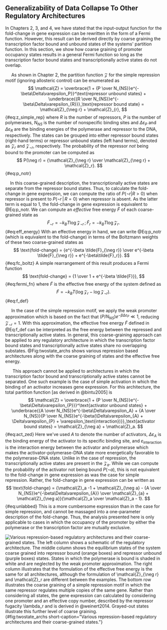 ## Generalizability of Data Collapse To Other Regulatory Architectures

In Chapters 2, 3, and 4, we have stated that the input-output function for
the fold-change in gene expression can be rewritten in the form of a Fermi
function. However, this result can be derived directly by coarse graining the
transcription factor bound and unbound states of the systems' partition
function. In this section, we show how coarse graining of promoter occupancy
states results in a general Fermi function so long as the transcription
factor bound states and transcriptionally active states do not overlap.

&nbsp;&nbsp;&nbsp;&nbsp;&nbsp;As shown in Chapter 2, the partition function $\mathcal{Z}$ for the simple
repression motif (ignoring allosteric control) can be enumerated as
$$
\mathcal{Z} = \overbrace{1 + {P \over
N_{NS}}e^{-\beta\Delta\varepsilon_P}}^\text{repressor unbound states} +
\underbrace{{R \over N_{NS}}e^{-\beta\Delta\varepsilon_{R}}}_\text{repressor
bound state} = \mathcal{Z}_{\neg r} + \mathcal{Z}_{r},
$${#eq:z_simple_rep} 
where $R$ is the number of repressors, $P$ is
the number of polymerases, $N_{NS}$ is the number of nonspecific binding
sites and $\Delta\varepsilon_P$ and $\Delta\varepsilon_R$ are the
binding energies of the polymerase and repressor to the DNA,
respectively. The states can be grouped into either repressor bound
states (right-hand terms) or repressor unbound states (left hand terms),
denoted as $\mathcal{Z}_{r}$ and $\mathcal{Z}_{\neg r}$, respectively.
The probability of the repressor *not* being bound to the promoter can
be computed as
$$
P(\neg r) = {\mathcal{Z}_{\neg r} \over \mathcal{Z}_{\neg r} + \mathcal{Z}_r}.
$${#eq:p_notr}

&nbsp;&nbsp;&nbsp;&nbsp;In this coarse-grained description, the
transcriptionally active states are separate from the repressor bound
states. Thus, to calculate the fold-change in gene expression, we can
compute the ratio of $P(\neg r \vert R > 0)$ when repressor is present
to $P(\neg r\,\vert\, R = 0)$ when repressor is absent. As the latter
term is equal to 1, the fold-change in gene expression is equivalent to
@Eq:p_notr. We can compute an *effective* free energy
$\tilde{F}$ of each coarse-grained state as
$$
\tilde{F}_{\neg r} = -k_BT \log \mathcal{Z}_{\neg r}\, ;\, \tilde{F}_{r} = -k_BT \log \mathcal{Z}_r.
$${#eq:eff_energy} 
With an effective energy in hand, we can write @Eq:p_notr (which is equivalent to the fold-change) in terms of the Boltzmann weights of these two coarse-grained states as
$$
\text{fold-change} = {e^{-\beta \tilde{F}_{\neg r}} \over e^{-\beta \tilde{F}_{\neg r}} + e^{-\beta\tilde{F}_r}}.
$${#eq:fc_boltz} 
A simple rearrangement of this result produces a Fermi function
$$
\text{fold-change} = {1 \over 1 + e^{-\beta \tilde{F}}},
$${#eq:fermi_fn}
where $\tilde{F}$ is the effective free energy of the system defined as
$$
\tilde{F} = -k_BT\left( \log \mathcal{Z}_r - \log \mathcal{Z}_{\neg r}\right).
$${#eq:f_def}

&nbsp;&nbsp;&nbsp;&nbsp;&nbsp;In the case of the simple repression motif, we apply the weak promoter
approximation which is based on the fact that
$(P/N_{NS})e^{-\beta\Delta\varepsilon_P} \ll 1$, reducing
$\mathcal{Z}_{\neg r} = 1$. With this approximation, the effective free
energy $\tilde{F}$ defined in @Eq:f_def can be interpreted as the free energy between the repressed and transcriptionally active states. In general, this coarse-graining approach can be applied to any regulatory architecture in which the transcription factor bound states and transcriptionally active states
share no overlapping substates. @Fig:twostate_archs shows various repression based
architectures along with the coarse graining of states and the effective
free energy.

&nbsp;&nbsp;&nbsp;&nbsp;&nbsp;&nbsp;This approach cannot be applied to
architectures in which the transcription factor bound and transcriptionally
active states cannot be separated. One such example is the case of simple
activation in which the binding of an activator increases gene expression.
For this architecture, the total partition function [as derived in @bintu2005] is
$$
\mathcal{Z} = \overbrace{1 + {P \over N_{NS}}e^{-\beta\Delta\varepsilon_{P}}}^\text{activator unbound states} +
              \underbrace{{A \over N_{NS}}e^{-\beta\Delta\varepsilon_A} + {A \over N_{NS}}{P \over N_{NS}}e^{-\beta(\Delta\varepsilon_{A} + 
              \Delta\varepsilon_{P} + \varepsilon_\text{interaction})}}_\text{activator bound states} = \mathcal{Z}_{\neg a} + \mathcal{Z}_a.
$${#eq:act_zed}
Here we've used $A$ to denote the number of activators, $\Delta\varepsilon_{A}$ is the binding energy of the activator to its specific binding site, and
$\varepsilon_\text{interaction}$ is the interaction energy between the
activator and polymerase which makes the activator-polymerase-DNA state
more energetically favorable to the polymerase-DNA state. Unlike in the
case of repression, the transcriptionally active states are present in
the $\mathcal{Z}_a$. While we can compute the probability of the
activator not being bound $P(\neg a)$, this is not equivalent to the
fold-change in gene expression as was the case for simple repression.
Rather, the fold-change in gene expression can be written as
$$
\text{fold-change} = {\mathcal{Z}_a -1 + \mathcal{Z}_{\neg a} - {A \over N_{NS}}e^{-\beta\Delta\varepsilon_{A}} \over \mathcal{Z}_{a} + \mathcal{Z}_{\neg a}}{\mathcal{Z}_a \over \mathcal{Z}_a - 1}.
$${#eq:unlabbed}
This is a more cumbersome expression than in the case for simple
repression, and cannot be massaged into a one-parameter description of
the fold-change. Thus, the analysis presented here is only applicable to
cases in which the occupancy of the promoter by either the polymerase or
the transcription factor are mutually exclusive.

![**Various repression-based regulatory architectures and their
coarse-grained states.** The left column shows a schematic of the
regulatory architecture. The middle column shows the equilibrium states
of the system coarse grained into repressor bound (orange boxes) and
repressor unbound (purple boxes) states. States in which the polymerase is
bound is shaded in white and are neglected by the weak promoter
approximation. The right column illustrates that the formulation of the
effective free energy is the same for all architectures, although the
formulation of $\mathcal{Z}_{\neg r}$ and $\mathcal{Z}_r$ are different
between the examples. The bottom row illustrates the coarse graining of
a simple repression motif in which the same repressor regulates multiple
copies of the same gene. Rather than considering all states, the gene
expression can calculated by considering one promoter and an effective
copy number, described by the repressor fugacity $\lambda_r$ and is
derived in @weinert2014. Grayed-out states illustrate this further
level of coarse graining.](ch7_figS23){#fig:twostate_archs short-caption="Various repression-based regulatory architectures and their coarse-grained states."}
